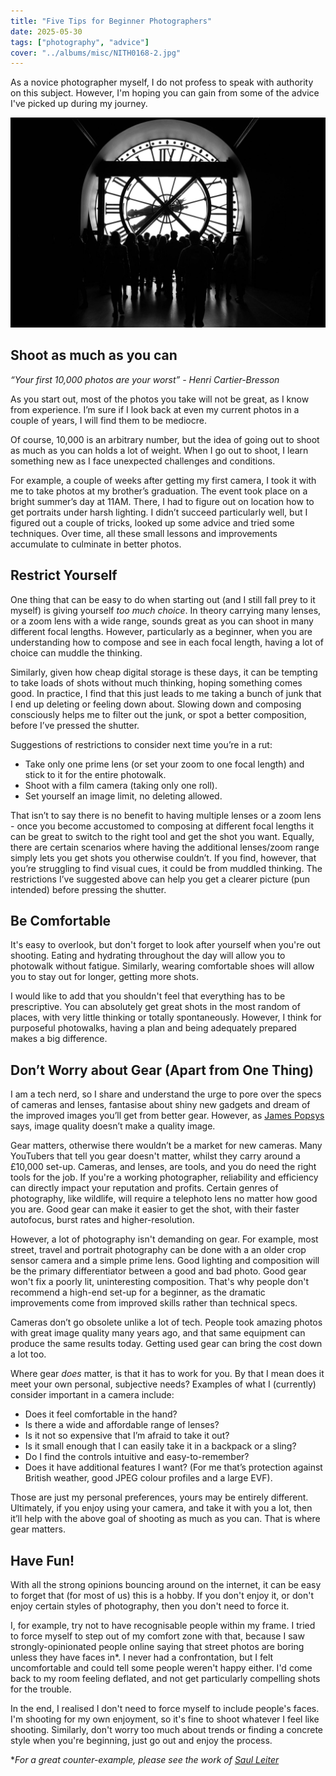 ```yaml
---
title: "Five Tips for Beginner Photographers"
date: 2025-05-30
tags: ["photography", "advice"]
cover: "../albums/misc/NITH0168-2.jpg"
---
```

As a novice photographer myself, I do not profess to speak with authority on this subject. However, I'm hoping you can gain from some of the advice I've picked up during my journey. 

![Silhouettes in Musee d'Orsay](../albums/misc/NITH0168-2.jpg)

## Shoot as much as you can

*“Your first 10,000 photos are your worst” - Henri Cartier-Bresson*

As you start out, most of the photos you take will not be great, as I know from experience. I’m sure if I look back at even my current photos in a couple of years, I will find them to be mediocre. 

Of course, 10,000 is an arbitrary number, but the idea of going out to shoot as much as you can holds a lot of weight. When I go out to shoot, I learn something new as I face unexpected challenges and conditions.   

For example, a couple of weeks after getting my first camera, I took it with me to take photos at my brother’s graduation. The event took place on a bright summer’s day at 11AM. There, I had to figure out on location how to get portraits under harsh lighting. I didn’t succeed particularly well, but I figured out a couple of tricks, looked up some advice and tried some techniques. Over time, all these small lessons and improvements accumulate to culminate in better photos.

## Restrict Yourself

One thing that can be easy to do when starting out (and I still fall prey to it myself) is giving yourself *too much choice*. In theory carrying many lenses, or a zoom lens with a wide range, sounds great as you can shoot in many different focal lengths. However, particularly as a beginner, when you are understanding how to compose and see in each focal length, having a lot of choice can muddle the thinking.

Similarly, given how cheap digital storage is these days, it can be tempting to take loads of shots without much thinking, hoping something comes good. In practice, I find that this just leads to me taking a bunch of junk that I end up deleting or feeling down about. Slowing down and composing consciously helps me to filter out the junk, or spot a better composition, before I’ve pressed the shutter.

Suggestions of restrictions to consider next time you’re in a rut:

- Take only one prime lens (or set your zoom to one focal length) and stick to it for the entire photowalk.
- Shoot with a film camera (taking only one roll).
- Set yourself an image limit, no deleting allowed.

That isn’t to say there is no benefit to having multiple lenses or a zoom lens - once you become accustomed to composing at different focal lengths it can be great to switch to the right tool and get the shot you want. Equally, there are certain scenarios where having the additional lenses/zoom range simply lets you get shots you otherwise couldn’t. If you find, however, that you’re struggling to find visual cues, it could be from muddled thinking. The restrictions I’ve suggested above can help you get a clearer picture (pun intended) before pressing the shutter.

## Be Comfortable

<!-- As touched on above, muddled thinking can hinder your photography a lot. Now, muddled thinking is not just about lens choice, but can creep in due to many factors. I find that when I am distracted during a photowalk, I struggle to spot visual cues and get shots that I like. Sometimes, that can happen when I decide to take my camera out on a whim, without considering where I want to photograph, what sorts of photos I want to take and what the lighting conditions are overhead. -->

It's easy to overlook, but don't forget to look after yourself when you're out shooting. Eating and hydrating throughout the day will allow you to photowalk without fatigue. Similarly, wearing comfortable shoes will allow you to stay out for longer,
getting more shots.

I would like to add that you shouldn't feel that everything has to be prescriptive. You can absolutely get great shots in the most random of places, with very little thinking or totally spontaneously. However, I think for purposeful photowalks, having a plan and being adequately prepared makes a big difference.

## Don’t Worry about Gear (Apart from One Thing)

I am a tech nerd, so I share and understand the urge to pore over the specs of cameras and lenses, fantasise about shiny new gadgets and dream of the improved images you’ll get from better gear. However, as [James Popsys](https://www.youtube.com/watch?v=jCucba39N78) says, image quality doesn’t make a quality image.

Gear matters, otherwise there wouldn’t be a market for new cameras. Many YouTubers that tell you gear doesn't matter, whilst they carry around a £10,000 set-up. Cameras, and lenses, are tools, and you do need the right tools for the job. If you're a working photographer, reliability and efficiency can directly impact your reputation and profits. Certain genres of photography, like wildlife, will require a telephoto lens no matter how good you are. Good gear can make it easier to get the shot, with their faster autofocus, burst rates and higher-resolution.

However, a lot of photography isn't demanding on gear. For example, most street, travel and portrait photography can be done with a an older crop sensor camera and a simple prime lens. Good lighting and composition will be the primary differentiator between a good and bad photo. Good gear won't fix a poorly lit, uninteresting composition. That's why people don't recommend a high-end set-up for a beginner, as the dramatic improvements come from improved skills rather than technical specs.

Cameras don’t go obsolete unlike a lot of tech. People took amazing photos with great image quality many years ago, and that same equipment can produce the same results today. Getting used gear can bring the cost down a lot too.

Where gear *does* matter, is that it has to work for you. By that I mean does it meet your own personal, subjective needs? Examples of what I (currently) consider important in a camera include:

- Does it feel comfortable in the hand?
- Is there a wide and affordable range of lenses?
- Is it not so expensive that I’m afraid to take it out?
- Is it small enough that I can easily take it in a backpack or a sling?
- Do I find the controls intuitive and easy-to-remember?
- Does it have additional features I want? (For me that’s protection against British weather, good JPEG colour profiles and a large EVF).

Those are just my personal preferences, yours may be entirely different. Ultimately, if you enjoy using your camera, and take it with you a lot, then it’ll help with the above goal of shooting as much as you can. That is where gear matters.

## Have Fun!

With all the strong opinions bouncing around on the internet, it can be easy to forget that (for most of us) this is a hobby. If you don't enjoy it, or don't enjoy certain styles of photography, then you don't need to force it. 

I, for example, try not to have recognisable people within my frame. I tried to force myself to step out of my comfort zone with that, because I saw strongly-opinionated people online saying that street photos are boring unless they have faces in*. I never had a confrontation, but I felt uncomfortable and could tell some people weren't happy either. I'd come back to my room feeling deflated, and not get particularly compelling shots for the trouble.

In the end, I realised I don't need to force myself to include people's faces. I'm shooting for my own enjoyment, so it's fine to shoot whatever I feel like shooting. Similarly, don't worry too much about trends or finding a concrete style when you're beginning, just go out and enjoy the process.

**For a great counter-example, please see the work of [Saul Leiter](https://www.saulleiterfoundation.org/color)*